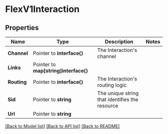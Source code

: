 # FlexV1Interaction

## Properties

Name | Type | Description | Notes
------------ | ------------- | ------------- | -------------
**Channel** | Pointer to **interface{}** | The Interaction's channel |
**Links** | Pointer to **map[string]interface{}** |  |
**Routing** | Pointer to **interface{}** | The Interaction's routing logic |
**Sid** | Pointer to **string** | The unique string that identifies the resource |
**Url** | Pointer to **string** |  |

[[Back to Model list]](../README.md#documentation-for-models) [[Back to API list]](../README.md#documentation-for-api-endpoints) [[Back to README]](../README.md)


